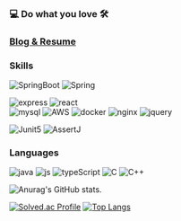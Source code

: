 ### 💻 Do what you love 🛠

### [Blog & Resume](https://www.skullkim-dev.com/)

### Skills
![SpringBoot](https://img.shields.io/badge/SpringBoot-mB33F?logo=SpringBoot&logoColor=white)
![Spring](https://img.shields.io/badge/Spring-6DB33F?logo=Spring&logoColor=white)

![express](https://img.shields.io/badge/-express-%23339933?logo=Express&logoWidth=20)
![react](https://img.shields.io/badge/-react-%2361DAFB?logo=React&logoWidth=20&logoColor=white)  
![mysql](https://img.shields.io/badge/-mysql-%234479A1?logo=MySQL&logoColor=white&logoWidth=20)
![AWS](https://img.shields.io/badge/-AWS-%23232F3E?logo=Amazon%20AWS&logoWidth=20)
![docker](https://img.shields.io/badge/Docker-%232496ED?logo=Docker&logoColor=white)
![nginx](https://img.shields.io/badge/nginx-%23009639?logo=nginx&logoColor=white)
![jquery](https://img.shields.io/badge/-Jquery-%230769AD?logo=jQuery&logoWidth=20)

![Junit5](https://img.shields.io/badge/junit5-%2325A162?logo=JUnit5&logoColor=white)
![AssertJ](https://img.shields.io/badge/assertJ-%23ebd9a8)
  
### Languages
![java](https://img.shields.io/badge/-java-%23007396?logo=Java&logoWidth=20)
![js](https://img.shields.io/badge/-javascript-%23F7DF1E?logo=JavaScript&logoColor=black&logoWidth=20)
![typeScript](https://img.shields.io/badge/TypeScript-%233178C6?logo=TypeScript&logoColor=white)
![C](https://img.shields.io/badge/-C-%23A8B9CC?logo=C&logoColor=white&logoWidth=20)
![C++](https://img.shields.io/badge/-C%2B%2B-%2300599C?logo=C++)

![Anurag's GitHub stats](https://github-readme-stats.vercel.app/api?username=skullkim&show_icons=true&theme=radical). 

[![Solved.ac Profile](http://mazassumnida.wtf/api/v2/generate_badge?boj=iskull)](https://solved.ac/iskull/)  [![Top Langs](https://github-readme-stats.vercel.app/api/top-langs/?username=skullkim&langs_count=8&layout=compact)](https://github.com/anuraghazra/github-readme-stats)
<!--
**skullkim/skullkim** is a ✨ _special_ ✨ repository because its `README.md` (this file) appears on your GitHub profile.
 [![Linkedin Badge](https://img.shields.io/badge/-LinkedIn-blue?style=flat-square&logo=Linkedin&logoColor=white&link=https://www.linkedin.com/in/seong-yun-byeon-8183a8113/)](https://www.linkedin.com/in/seong-yun-byeon-8183a8113/)
Here are some ideas to get you started:

- 🔭 I’m currently working on ...
- 🌱 I’m currently learning ...
- 👯 I’m looking to collaborate on ...
- 🤔 I’m looking for help with ...
- 💬 Ask me about ...
- 📫 How to reach me: ...
- 😄 Pronouns: ...
- ⚡ Fun fact: ...
-->
